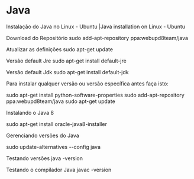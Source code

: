 # Java

Instalação do Java no Linux - Ubuntu |Java installation on Linux - Ubuntu


Download do Repositório
sudo add-apt-repository ppa:webupd8team/java


Atualizar as definições
sudo apt-get update


Versão default Jre
sudo apt-get install default-jre


Versão default Jdk
sudo apt-get install default-jdk

Para instalar qualquer versão ou versão específica antes faça isto:

sudo apt-get install python-software-properties
sudo add-apt-repository ppa:webupd8team/java
sudo apt-get update

Instalando o Java 8

sudo apt-get install oracle-java8-installer


Gerenciando versões do Java

sudo update-alternatives --config java

Testando versões
java -version

Testando o compilador Java
javac -version

